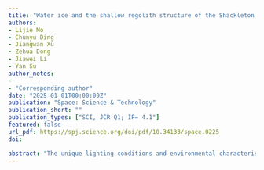 ```yaml
---
title: "Water ice and the shallow regolith structure of the Shackleton crater, the Moon"
authors:
- Lijie Mo
- Chunyu Ding
- Jiangwan Xu
- Zehua Dong
- Jiawei Li
- Yan Su
author_notes:
-
- "Corresponding author"
date: "2025-01-01T00:00:00Z"
publication: "Space: Science & Technology"
publication_short: ""
publication_types: ["SCI, JCR Q1; IF= 4.1"]
featured: false
url_pdf: https://spj.science.org/doi/pdf/10.34133/space.0225
doi: 

abstract: "The unique lighting conditions and environmental characteristics of the lunar polar region create favorable conditions for the accumulation and preserva9 tion of water ice, making detecting water ice in the polar permanent shadow regions(PSRs) of significant scientific and practical importance. Shackleton crater, located near the south pole of the Moon, is believed to be rich in large amounts of water ice, deposits within its PSRs, making it a promis13 ing potential landing site for the future Chinese Chang’E-7 (CE-7) mission. This paper provides a comprehensive review of water ice detection methods in Shackleton crater, encompassing Moon-based radars, neutron detectors, spectrometers, etc. The results suggest the probable presence of water ice in the Shackleton crater, particularly within its PSRs, possibly distributed locally from the surface to several meters deep. However, current remote sensing techniques have limitations, necessitating future in-situ exploration missions to directly confirm the presence of water ice. This paper aims to contribute to the detection of water ice and the assessment of the regolith structure using the CE-7 ground penetrating radar(GPR), providing a com23 prehensive reference for future investigations in the Shackleton crater."
---
```

